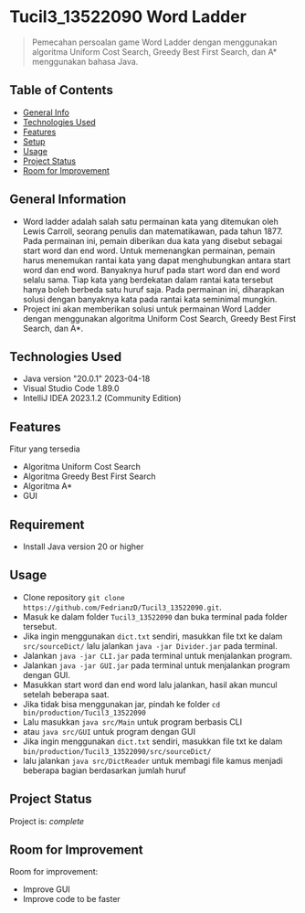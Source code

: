 # Tucil3_13522090 Word Ladder
> Pemecahan persoalan game Word Ladder dengan menggunakan algoritma Uniform Cost Search, Greedy Best First Search, dan A* menggunakan bahasa Java.

## Table of Contents
* [General Info](#general-information)
* [Technologies Used](#technologies-used)
* [Features](#features)
* [Setup](#setup)
* [Usage](#usage)
* [Project Status](#project-status)
* [Room for Improvement](#room-for-improvement)
<!-- * [License](#license) -->


## General Information
- Word ladder adalah salah satu permainan kata yang ditemukan oleh Lewis Carroll, seorang penulis dan matematikawan, pada tahun 1877. Pada permainan ini, pemain diberikan dua kata yang disebut sebagai start word dan end word. Untuk memenangkan permainan, pemain harus menemukan rantai kata yang dapat menghubungkan antara start word dan end word. Banyaknya huruf pada start word dan end word selalu sama. Tiap kata yang berdekatan dalam rantai kata tersebut hanya boleh berbeda satu huruf saja. Pada permainan ini, diharapkan solusi dengan banyaknya kata pada rantai kata seminimal mungkin.
- Project ini akan memberikan solusi untuk permainan Word Ladder dengan menggunakan algoritma Uniform Cost Search, Greedy Best First Search, dan A*.


## Technologies Used
- Java version "20.0.1" 2023-04-18 
- Visual Studio Code 1.89.0
- IntelliJ IDEA 2023.1.2 (Community Edition)


## Features
Fitur yang tersedia
- Algoritma Uniform Cost Search
- Algoritma Greedy Best First Search
- Algoritma A*
- GUI 


## Requirement
- Install Java version 20 or higher


## Usage
- Clone repository `git clone https://github.com/FedrianzD/Tucil3_13522090.git`.
- Masuk ke dalam folder `Tucil3_13522090` dan buka terminal pada folder tersebut.
- Jika ingin menggunakan `dict.txt` sendiri, masukkan file txt ke dalam `src/sourceDict/` lalu jalankan `java -jar Divider.jar` pada terminal.
- Jalankan `java -jar CLI.jar` pada terminal untuk menjalankan program.
- Jalankan `java -jar GUI.jar` pada terminal untuk menjalankan program dengan GUI.
- Masukkan start word dan end word lalu jalankan, hasil akan muncul setelah beberapa saat.
- Jika tidak bisa menggunakan jar, pindah ke folder `cd bin/production/Tucil3_13522090`
- Lalu masukkan `java src/Main` untuk program berbasis CLI
- atau `java src/GUI` untuk program dengan GUI
- Jika ingin menggunakan `dict.txt` sendiri, masukkan file txt ke dalam `bin/production/Tucil3_13522090/src/sourceDict/`
- lalu jalankan `java src/DictReader` untuk membagi file kamus menjadi beberapa bagian berdasarkan jumlah huruf


## Project Status
Project is: _complete_


## Room for Improvement

Room for improvement:
- Improve GUI 
- Improve code to be faster


